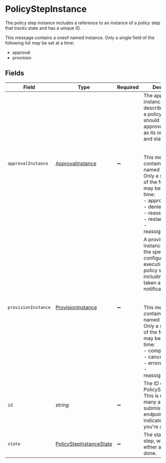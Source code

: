 # PolicyStepInstance

 The policy step instance includes a reference to an instance of a policy step that tracks state and has a unique ID.


This message contains a oneof named instance. Only a single field of the following list may be set at a time:
  - approval
  - provision



## Fields

| Field                                                                                                                                                                                                                                                                                                                       | Type                                                                                                                                                                                                                                                                                                                        | Required                                                                                                                                                                                                                                                                                                                    | Description                                                                                                                                                                                                                                                                                                                 |
| --------------------------------------------------------------------------------------------------------------------------------------------------------------------------------------------------------------------------------------------------------------------------------------------------------------------------- | --------------------------------------------------------------------------------------------------------------------------------------------------------------------------------------------------------------------------------------------------------------------------------------------------------------------------- | --------------------------------------------------------------------------------------------------------------------------------------------------------------------------------------------------------------------------------------------------------------------------------------------------------------------------- | --------------------------------------------------------------------------------------------------------------------------------------------------------------------------------------------------------------------------------------------------------------------------------------------------------------------------- |
| `approvalInstance`                                                                                                                                                                                                                                                                                                          | [ApprovalInstance](../../models/shared/approvalinstance.md)                                                                                                                                                                                                                                                                 | :heavy_minus_sign:                                                                                                                                                                                                                                                                                                          |  The approval instance object describes the way a policy step should be approved as well as its outcomes and state.<br/><br/><br/>This message contains a oneof named outcome. Only a single field of the following list may be set at a time:<br/>  - approved<br/>  - denied<br/>  - reassigned<br/>  - restarted<br/>  - reassignedByError<br/> |
| `provisionInstance`                                                                                                                                                                                                                                                                                                         | [ProvisionInstance](../../models/shared/provisioninstance.md)                                                                                                                                                                                                                                                               | :heavy_minus_sign:                                                                                                                                                                                                                                                                                                          |  A provision instance describes the specific configuration of an executing provision policy step including actions taken and notification id.<br/><br/><br/>This message contains a oneof named outcome. Only a single field of the following list may be set at a time:<br/>  - completed<br/>  - cancelled<br/>  - errored<br/>  - reassignedByError<br/> |
| `id`                                                                                                                                                                                                                                                                                                                        | *string*                                                                                                                                                                                                                                                                                                                    | :heavy_minus_sign:                                                                                                                                                                                                                                                                                                          |  The ID of the PolicyStepInstance. This is required by many action submission endpoints to indicate what step you're approving.<br/>                                                                                                                                                                                        |
| `state`                                                                                                                                                                                                                                                                                                                     | [PolicyStepInstanceState](../../models/shared/policystepinstancestate.md)                                                                                                                                                                                                                                                   | :heavy_minus_sign:                                                                                                                                                                                                                                                                                                          |  The state of the step, which is either active or done.<br/>                                                                                                                                                                                                                                                                |